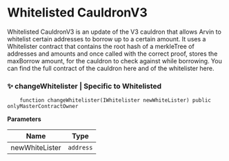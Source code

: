 # Whitelisted CauldronV3

Whitelisted CauldronV3 is an update of the V3 cauldron that allows Arvin to whitelist certain addresses to borrow up to a certain amount. It uses a Whitelister contract that contains the root hash of a merkleTree of addresses and amounts and once called with the correct proof, stores the maxBorrow amount, for the cauldron to check against while borrowing. You can find the full contract of the cauldron here and of the whitelister here. ​

### ✨ changeWhitelister | Specific to Whitelisted

```solidity
    function changeWhitelister(IWhitelister newWhiteLister) public onlyMasterContractOwner
```

**Parameters**

| Name           | Type      |
| -------------- | --------- |
| newWhiteLister | `address` |

**​**
